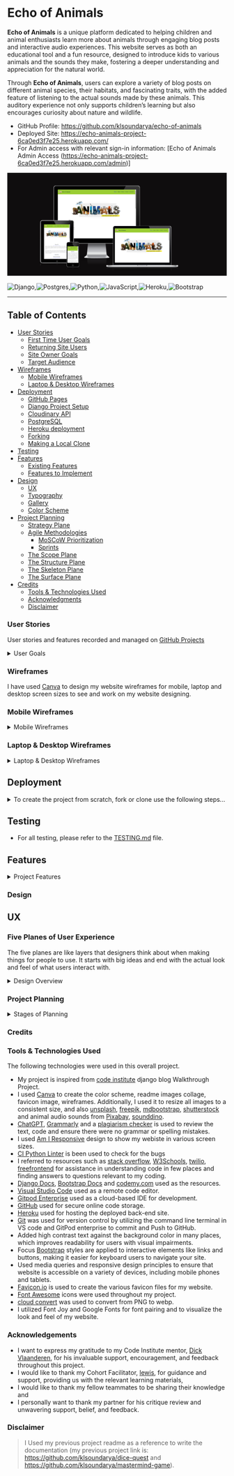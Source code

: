 # Echo of Animals

**Echo of Animals** is a unique platform dedicated to helping children and animal enthusiasts learn more about animals through engaging blog posts and interactive audio experiences. This website serves as both an educational tool and a fun resource, designed to introduce kids to various animals and the sounds they make, fostering a deeper understanding and appreciation for the natural world.

Through **Echo of Animals**, users can explore a variety of blog posts on different animal species, their habitats, and fascinating traits, with the added feature of listening to the actual sounds made by these animals. This auditory experience not only supports children’s learning but also encourages curiosity about nature and wildlife.

- GitHub Profile: <https://github.com/klsoundarya/echo-of-animals>
- Deployed Site: <https://echo-animals-project-6ca0ed3f7e25.herokuapp.com/>
- For Admin access with relevant sign-in information: [Echo of Animals Admin Access (https://echo-animals-project-6ca0ed3f7e25.herokuapp.com/admin)]

![Am I Responsive](read-me/am-i-responsive/am-i-responsive.png)

![Django](https://img.shields.io/badge/django-%23092E20.svg?style=for-the-badge&logo=django&logoColor=white),![Postgres](https://img.shields.io/badge/postgres-%23316192.svg?style=for-the-badge&logo=postgresql&logoColor=white),![Python](https://img.shields.io/badge/python-3670A0?style=for-the-badge&logo=python&logoColor=ffdd54),![JavaScript](https://img.shields.io/badge/javascript-%23323330.svg?style=for-the-badge&logo=javascript&logoColor=%23F7DF1E),![Heroku](https://img.shields.io/badge/heroku-%23430098.svg?style=for-the-badge&logo=heroku&logoColor=white),![Bootstrap](https://img.shields.io/badge/bootstrap-%238511FA.svg?style=for-the-badge&logo=bootstrap&logoColor=white)

<hr>

## Table of Contents

- [User Stories](#user-stories)
  - [First Time User Goals](#first-time-user-goals)
  - [Returning Site Users](#returning-site-users)
  - [Site Owner Goals](#site-owner-goals)
  - [Target Audience](#target-audience)
- [Wireframes](#wireframes)
  - [Mobile Wireframes](#mobile-wireframes)
  - [Laptop & Desktop Wireframes](#laptop--desktop-wireframes)
- [Deployment](#deployment)
  - [GitHub Pages](#github-pages)
  - [Django Project Setup](#django-project-setup)
  - [Cloudinary API](#cloudinary-api)
  - [PostgreSQL](#elephant-sql)
  - [Heroku deployment](#heroku-deployment)
  - [Forking](#forking)
  - [Making a Local Clone](#making-a-local-clone)
- [Testing](#testing)
- [Features](#features)
  - [Existing Features](#existing-features)
  - [Features to Implement](#features-to-implement)
- [Design](#design)
  - [UX](#ux)
  - [Typography](#typography)
  - [Gallery](#gallery)
  - [Color Scheme](#color-scheme)
- [Project Planning](#project-planning)
  - [Strategy Plane](#strategy-plane)
  - [Agile Methodologies](#agile-methodologies)
    - [MoSCoW Prioritization](#moscow-prioritization)
    - [Sprints](#sprints)
  - [The Scope Plane](#the-scope-plane)
  - [The Structure Plane](#the-structure-plane)
  - [The Skeleton Plane](#the-skeleton-plane)
  - [The Surface Plane](#the-surface-plane)
- [Credits](#credits)
  - [Tools & Technologies Used](#tools--technologies-used)
  - [Acknowledgments](#acknowledgements)
  - [Disclaimer](#disclaimer)

### User Stories

User stories and features recorded and managed on [GitHub Projects](<https://github.com/users/klsoundarya/projects/4>)

<!-- Some of the mentioned user stories have already been implemented, while the remaining ones are planned for future features. -->

<details>
<summary>User Goals</summary>
<br>

#### First time User Goals

- As a first-time user, I want to easily understand the purpose of the website and how it will help me (or my child) learn about animals and nature.
- As a first-time user, I would like to navigate quickly to content that allows me to listen to animal sounds and read blog posts for an engaging experience.
- As a first-time user, I am looking for an intuitive and accessible interface that makes it easy for kids to explore safely.

#### Returning Site Users

- As a returning site user, I want to discover new blog posts about animals or updated content to keep learning more about wildlife.
- As a returning site user, I would like to revisit and listen to the animal sounds my child enjoyed or search for new animals to add variety.
- As a returning site user, I want the site to save or suggest content based on my previous visits for a more personalized experience.

#### Site Owner Goals

- As the site owner, I want to provide accurate, engaging, and educational content to foster a love for animals and nature.
- As the site owner, I aim to design a safe, child-friendly interface that encourages curiosity and learning without overwhelming the user.
- As the site owner, I want to create a user-friendly system for easy content management, including blog posts, animal sound uploads, and user registration for interactive features.

### Target Audience

- Young learners and children (ages 4-10) who are curious about animals and enjoy interactive learning experiences.
- Parents and educators looking for safe, educational resources to introduce children to nature and wildlife.
- Animal enthusiasts of any age interested in exploring different species, their sounds, and habitats for educational or personal interest.

</details>

### Wireframes

I have used [Canva](https://www.canva.com/) to design my website wireframes for mobile, laptop and desktop screen sizes to see and work on my website designing.

### Mobile Wireframes
<!-- learnt the dropdown from https://dev.to/asyraf/how-to-add-dropdown-in-markdown-o78 -->
<!-- My website has evolved from the initial wireframes I created earlier in the project. While the design now looks different from the original plan, I see this as a natural progression as the project developed. The changes reflect new ideas and insights that came up during the development process, resulting in a structure that aligns better with the project’s goals. -->

<details>
<summary>Mobile Wireframes</summary>
<br>

![phone wireframes](read-me/wireframes/Echo-of-animals-mobile-wireframe/home.jpg)
![phone wireframes](read-me/wireframes/Echo-of-animals-mobile-wireframe/about.jpg)
![phone wireframes](read-me/wireframes/Echo-of-animals-mobile-wireframe/echoes.jpg)
![phone wireframes](read-me/wireframes/Echo-of-animals-mobile-wireframe/contact.jpg)
![phone wireframes](read-me/wireframes/Echo-of-animals-mobile-wireframe/accounts-1.jpg)
![phone wireframes](read-me/wireframes/Echo-of-animals-mobile-wireframe/accounts-2.jpg)
![phone wireframes](read-me/wireframes/Echo-of-animals-mobile-wireframe/accounts-3.jpg)
</details>

### Laptop & Desktop Wireframes

<details>
<summary>Laptop & Desktop Wireframes</summary>
<br>

![Laptop and desktop Wireframes](read-me/wireframes/Echo-of-animals-website-wireframe/home-web.jpg)
![Laptop and desktop Wireframes](read-me/wireframes/Echo-of-animals-website-wireframe/about-web.jpg)
![Laptop and desktop Wireframes](read-me/wireframes/Echo-of-animals-website-wireframe/echoes-web.jpg)
![Laptop and desktop Wireframes](read-me/wireframes/Echo-of-animals-website-wireframe/contact-web.jpg)
![Laptop and desktop Wireframes](read-me/wireframes/Echo-of-animals-website-wireframe/accounts-1-web.jpg)
![Laptop and desktop Wireframes](read-me/wireframes/Echo-of-animals-website-wireframe/accounts-2-web.jpg)
![Laptop and desktop Wireframes](read-me/wireframes/Echo-of-animals-website-wireframe/accounts-3-web.jpg)
</details>

## Deployment

<details>
<summary>To create the project from scratch, fork or clone use the following steps...</summary>
<br>

To begin this project from scratch, you must first create a new GitHub repository using the [Code Institute's Template](https://github.com/Code-Institute-Org/ci-full-template). This template provides the relevant tools to get you started. To use this template:

1. Log in to [GitHub](https://github.com/) or create a new account.
2. Navigate to the above CI Full Template.
3. Click '**Use this template**' -> '**Create a new repository**'.
4. Choose a new repository name and click '**Create repository from template**'.
5. In your new repository space, (choice of your IDE) click the button to generate a new workspace.

## Django Project Setup

1. Install Django and supporting libraries: 
   
- ```pip3 install 'django<4.2.16' gunicorn```
- ```pip3 install dj_database_url psycopg2```
- ```pip3 install dj3-cloudinary-storage```  
  
2. Once you have installed any relevant dependencies or libraries, such as the ones listed above, it is important to create a **requirements.txt** file and add all installed libraries to it with the ```pip3 freeze --local > requirements.txt``` command in the terminal.  
3. Create a new Django project in the terminal ```django-admin startproject echo_animals .```
4. Create a new app example: ```python3 mangage.py startapp echoes```
5. Add this to list of **INSTALLED_APPS** in **settings.py** - 'echoes',
6. Create a superuser for the project to allow Admin access and enter credentials: ```python3 manage.py createsuperuser```
7. Migrate the changes with commands: ```python3 manage.py migrate```
8. An **env.py** file must be created to store all protected data such as the **DATABASE_URL**, **cloudinary** and **SECRET_KEY**. These may be called upon in your project's **settings.py** file along with your Database configurations. The **env.py** file must be added to your **gitignore** file so that your important, protected information is not pushed to public viewing on GitHub. For adding to **env.py**:

- ```import os```
- ```os.environ["DATABASE_URL"]="<copiedURLfromPostgreSQL>"```
- ```os.environ["SECRET_KEY"]="my_super^secret@key"```
  
For adding to **settings.py**:

- ```import os```
- ```import dj_database_url```
- ```if os.path.exists("env.py"):```
- ```import env```
- ```SECRET_KEY = os.environ.get('SECRET_KEY')``` (actual key hidden within env.py)  

9. Replace **DATABASES** with:

```
DATABASES = {
    'default': dj_database_url.parse(os.environ.get("DATABASE_URL"))
  }
```

10. Set up the templates directory in **settings.py**:
- Under ``BASE_DIR`` enter ``TEMPLATES_DIR = os.path.join(BASE_DIR, ‘templates’)``
- Update ``TEMPLATES = 'DIRS': [TEMPLATES_DIR]`` with:

```
os.path.join(BASE_DIR, 'templates'),
os.path.join(BASE_DIR, 'templates', 'allauth')
```

- Create the media, static and templates directories in top level of project file in IDE workspace.

11. A **Procfile** must be created within the project repo for Heroku deployment with the following placed within it: ```web: gunicorn echo_animals.wsgi```
12. Make the necessary migrations again.

## Cloudinary API 

Cloudinary provides a cloud hosting solution for media storage. All users uploaded images in the Echo of Animals project are hosted here.

Set up a new account at [Cloudinary](https://cloudinary.com/) and add your Cloudinary API environment variable to your **env.py** and Heroku Config Vars.
In your project workspace: 

- Add Cloudinary libraries to INSTALLED_APPS in settings.py 
- In the order: 
```
   'cloudinary_storage',  
   'django.contrib.staticfiles',  
   'cloudinary',
```
- Add to **env.py** and link up with **settings.py**: ```os.environ["CLOUDINARY_URL"]="cloudinary://...."``` 
- Set Cloudinary as storage for media and static files in settings.py:
- ```STATIC_URL = '/static/'```
```
  STATICFILES_STORAGE = 'cloudinary_storage.storage.StaticHashedCloudinaryStorage'  
  STATICFILES_DIRS = [os.path.join(BASE_DIR, 'static'), ]  
  STATIC_ROOT = os.path.join(BASE_DIR, 'staticfiles')‌  
  MEDIA_URL = '/media/'
  DEFAULT_FILE_STORAGE = 'cloudinary_storage.storage.MediaCloudinaryStorage'
```

## Deployment Process for PostgreSQL

To deploy **Echo of Animals** with PostgreSQL as the database, follow these steps:

A new database instance can be created from the [official website](https://www.postgresql.org/download/) for your project. 

#### 1. Configure PostgreSQL
   - Open the PostgreSQL command-line tool:
     ```bash
     sudo -u postgres psql
     ```
   - Create a new database:
     ```sql
     CREATE DATABASE echo_of_animals_db;
     ```
   - Create a new user with a password:
     ```sql
     CREATE USER echo_admin WITH PASSWORD 'your_password';
     ```
   - Grant the user access to the database:
     ```sql
     ALTER ROLE echo_admin SET client_encoding TO 'utf8';
     ALTER ROLE echo_admin SET default_transaction_isolation TO 'read committed';
     ALTER ROLE echo_admin SET timezone TO 'UTC';
     GRANT ALL PRIVILEGES ON DATABASE echo_of_animals_db TO echo_admin;
     ```
   - Exit the PostgreSQL prompt:
     ```sql
     \q
     ```

#### 2. Update Django Settings
   - In your Django project, go to `settings.py` and update the `DATABASES` setting:
     ```python
     DATABASES = {
         'default': {
             'ENGINE': 'django.db.backends.postgresql',
             'NAME': 'echo_of_animals_db',
             'USER': 'echo_admin',
             'PASSWORD': 'your_password',
             'HOST': 'localhost',  # or IP address if using a remote server
             'PORT': '5432',       # default PostgreSQL port
         }
     }
     ```

#### 3. Apply Migrations
   - Run migrations to create the necessary tables in the PostgreSQL database:
     ```bash
     python manage.py migrate
     ```

#### 4. Verify the Setup
   - Start your Django server:
     ```bash
     python manage.py runserver
     ```
   - Visit your site to verify that the database is working as expected.

- From your user dashboard, retrieve the important 'postgres://....' value. Place the value within your **DATABASE_URL**  in your **env.py** file and follow the below instructions to place it in your Heroku Config Vars.

## Heroku deployment

To start the deployment process , please follow the below steps:

1. Log in to [Heroku](https://id.heroku.com/login) or create an account if you are a new user.
2. Once logged in, in the Heroku Dashboard, navigate to the '**New**' button in the top, right corner, and select '**Create New App**'.
3. Enter an app name and choose your region. Click '**Create App**'. 
4. In the Deploy tab, click on the '**Settings**', reach the '**Config Vars**' section and click on '**Reveal Config Vars**'. Here you will enter KEY:VALUE pairs for the app to run successfully. The KEY:VALUE pairs that you will need are your: 
   
   - **CLOUDINARY_URL**: **cloudinary://....** 
   - **DATABASE_URL**:**postgres://...** 
   - **DISABLE_COLLECTSTATIC** of value '1' ( Remove this Config Var before deployment),
   -  **PORT**:**8000**
   -  **SECRET_KEY** and value  
  
5. Add the Heroku host name into **ALLOWED_HOSTS** in your projects **settings.py file** -> ```['herokuappname', ‘localhost’, ‘8000 port url’].```
6. Once you are sure that you have set up the required files including your requirements.txt and Procfile, you have ensured that **DEBUG=False**, save your project, add the files, commit for initial deployment and push the data to GitHub.
7. Go to the '**Deploy**' tab and choose GitHub as the Deployment method.
8. Search for the repository name, select the branch that you would like to build from, and connect it via the '**Connect**' button.
9.  Choose from '**Automatic**' or '**Manual**' deployment options, I chose the 'Manual' deployment method. Click '**Deploy Branch**'.
10. Once the waiting period for the app to build has finished, click the '**View**' link to bring you to your newly deployed site. If you receive any errors, Heroku will display a reason in the app build log for you to investigate. **DISABLE_COLLECTSTATIC**  may be removed from the Config Vars once you have saved and pushed an image within your project, as can **PORT:8000**.

#### Forking

By forking the GitHub Repository, we make a copy of the original repository on our GitHub account to view and/or make changes without affecting the original owner's repository.

You can fork this repository by using the following steps:

1. Log in to GitHub and locate the [echo-of-animals repository](https://github.com/klsoundarya/echo-of-animals)
2. At the top of the Repository (not top of page) just above the "Settings" Button on the menu, locate the "Fork" Button.
3. Once clicked, you should now have a copy of the original repository in your own GitHub account!

### Making a Local Clone

1. Log in to GitHub and locate the [echo-of-animals repository](https://github.com/klsoundarya/echo-of-animals)
2. Find the Code button situated above the file list and give it a click.
3. Choose your preferred cloning method — whether it's HTTPS, SSH, or GitHub and hit the copy button to copy the URL to your clipboard.
4. Launch Git Bash or Terminal.
5. Navigate to the directory where you want the cloned directory to reside.
6. In your IDE Terminal, input the following command to clone the repository:

> git clone <https://github.com/klsoundarya/echo-of-animals>

__Press Enter and your local clone will be created.__

7. Using the ``pip3 install -r requirements.txt`` command, the dependencies and libraries needed for **Echo of Animals** will be installed.
8. Set up your **env.py** file and from the above steps for Cloudinary and PostgreSQL, gather the Cloudinary API key and the PostgreSQL url for additon to your code.
9. Ensure that your **env.py** file is placed in your **.gitignore** file and follow the remaining steps in the above Django Project Setup section before pushing your code to GitHub.

</details>

## Testing
- For all testing, please refer to the [TESTING.md](TESTING.md) file.

## Features

<details>
<summary>Project Features</summary>
<br>

### Existing Features

**Home Page:**

- Displays a welcoming layout with featured animal posts, images, and essential navigation links.
- Offers quick access to the most popular or recently updated posts.

**About Page:**

- Provides information about the purpose of the website, its goals, and target audience.
- Includes details about the development and mission of "Echo of Animals."

**Echoes Page:**

- Lists posts related to animal facts, stories, and updates.
- Allows users to explore different animal-related content and view the latest blog entries.

**User-Submitted Posts:**

- A feature is given where it allow users to submit their own animal-related posts, subject to admin approval.

**Contact Page:**

- Contains a contact form for users to reach out to the website administrators.
- Displays relevant contact information, including email and social media links.

**Password Update:**

- Users can update their password via a secure form.
- Ensures password strength guidelines are followed (e.g., minimum length, no common passwords).

**Profile Update:**

- Allows users to update their personal information, including their name, email, and profile picture.
- Provides an option to change other user settings such as notification preferences.

**Login:**

- Authenticated users can log in to access personalized features like commenting, liking posts, and updating profiles.
- Supports username/email and password-based authentication.

**Logout:**

- Logged-in users can log out to end their session and return to the public view of login site.

**AllAuth**  

Django AllAuth is a versatile framework designed to handle user registration, login, and authentication seamlessly. It ensures secure access control by managing registered and unregistered users, determining what content is accessible on the "Echo of Animals" website.

The setup process for AllAuth included the following steps:

- Installing the package as a project dependency.
- Adding it to the INSTALLED_APPS section in settings.py.
- Configuring the AUTHENTICATION_BACKENDS as recommended in the AllAuth documentation.
- Including AllAuth URLs in the project's urls.py file for routing.
- Running database migrations to create the required authentication-related tables.

**CSRF Tokens** 

CSRF (Cross-Site Request Forgery) tokens are security features included in every form on the site. These tokens help ensure that form submissions are authenticated and come from legitimate users. Without CSRF tokens, the website could be vulnerable to malicious attacks where unauthorized users might attempt to steal sensitive user data or perform actions without permission.

- When links are broken users can see the custom error code for 400, 403, 404, 500 pages.

There are media query breakpoints used: 425px, 680px, 768px, above 1000px. This convenient feature allows users to easily access different sections of the website, making the browsing experience smoother and more efficient.

| Features        	| Desktop                                            	| Phone                                            	|
|-----------------	|----------------------------------------------------	|--------------------------------------------------	|
| Nav             	| ![nav](read-me/features/desktop/nav.PNG)           	| ![nav](read-me/features/phone/nav.PNG)           	|
| Footer          	| ![footer](read-me/features/desktop/footer.PNG)     	| ![footer](read-me/features/phone/footer.PNG)     	|
| Home            	| ![home](read-me/features/desktop/1.PNG)            	| ![home](read-me/features/phone/1.PNG)            	|
| About           	| ![about](read-me/features/desktop/2.PNG)           	| ![about](read-me/features/phone/2.PNG)           	|
| Echoes          	| ![echoes](read-me/features/desktop/3.PNG)          	| ![echoes](read-me/features/phone/3.PNG)          	|
| Echoes-Footer   	| ![echoes-footer](read-me/features/desktop/4.PNG)   	| ![echoes-footer](read-me/features/phone/4.PNG)   	|
| Contact         	| ![contact](read-me/features/desktop/5.PNG)         	| ![contact](read-me/features/phone/5.PNG)         	|
| Log In          	| ![login](read-me/features/desktop/6.PNG)           	| ![login](read-me/features/phone/6.PNG)           	|
| Log Out         	| ![logout](read-me/features/desktop/7.PNG)          	| ![logout](read-me/features/phone/7.PNG)          	|
| Sign Up         	| ![Sign Up](read-me/features/desktop/8.PNG)         	| ![Sign Up](read-me/features/phone/8.PNG)         	|
| Update Password 	| ![Update Password](read-me/features/desktop/9.PNG) 	| ![Update Password](read-me/features/phone/9.PNG) 	|
| Update Profile  	| ![Update Profile](read-me/features/desktop/10.PNG) 	| ![Update Profile](read-me/features/phone/10.PNG) 	|


## Features to Implement

**User Notifications:**

- Users will receive notifications for activity on their posts (e.g., replies to comments, likes on posts).
- Admin notifications for new user registrations or post submissions.

**Enhanced Profile Pages:**

- Profiles will display more detailed user information, such as submitted posts, most liked content, and comments.
- Users will have the ability to edit and delete their posts from their profile.

**Nested Comments:**

- Users will be able to reply to specific comments, creating a nested comment structure.
- Notifications will be sent when a user is replied to in the comment section.

**Animal Fun Facts Carousel:**

- A carousel of fun facts related to individual animals will be dynamically added to each animal post, enhancing user engagement with animal trivia.

**Tags for Posts:**

- Each animal post will include relevant tags for post pages, allowing users to easily find posts related to specific topics or animals.

</details>


### Design

## UX

### Five Planes of User Experience

The five planes are like layers that designers think about when making things for people to use. It starts with big ideas and end with the actual look and feel of what users interact with.

<details>
<summary>Design Overview</summary>
<br>

#### Typography

In the header and main content sections - Georgia and 'Times New Roman' were used. Both fonts are imported from [Google Fonts](https://fonts.google.com/) and are specified in the body selector.

#### Gallery

- All app design, wireframes, favicon, structured images for readme are sourced  from [Canva](https://www.canva.com/).

#### Color Scheme

The website features a nature-inspired color scheme of yellow-green (#9acd32), white (#fff), and blue (#0000ff) to create a vibrant yet calming aesthetic. This palette combines dynamic, earthy tones with light and airy hues, enhancing the visual appeal and reflecting the site's animal-focused theme.

![Primary colors used](read-me/features/color-scheme.PNG)

</details>

### Project Planning 

<details>
<summary>Stages of Planning</summary>
<br>

## Strategy Plane

The "Echo of Animals" website aims to engage and educate users about animals through interactive content, fun facts, and user-submitted posts, fostering a vibrant community for animal enthusiasts.

## Agile Methodologies

The development of the "Echo of Animals" website followed Agile methodologies, focusing on iterative progress and continuous feedback. I used my [Github Projects Board](https://github.com/users/klsoundarya/projects/4) to plan and document all of my work.

### MoSCoW Prioritization

For the development of **Echo of Animals**, I applied the **MoSCoW Prioritization Method** to effectively organize and manage features. This method allowed me to focus on what’s essential while planning for future improvements:

- **Must Haves**: These are the critical, non-negotiable components required for the project. By completing the "Must Haves," I was able to achieve the Minimum Viable Product (MVP) early on, providing a solid foundation for additional development.

- **Should Haves**: Important but not essential features that add value to the project. These were prioritized only after completing all the "Must Haves."

- **Could Haves**: Nice-to-have features that act as bonuses to enhance the project. These were considered only if time permitted after addressing higher-priority tasks.

- **Won’t Haves**: Features that were either not aligned with the project’s goals or deemed unnecessary for this release. These were excluded or deprioritized to maintain focus.  

This approach ensured efficient time management and helped deliver a polished and functional product within the given constraints.

### Sprints

The project was broken down into sprints to ensure efficient task management and timely delivery of features:

**Sprint 1:**

- Set up the project environment, database, and basic models.
- Developed foundational pages: Home, About, and Echoes.
- Implemented basic user authentication (login, signup, logout).

**Sprint 2:**

- Created the Contact page with a functional contact form.
- Added profile update and password update functionalities for user accounts.
- Integrated a responsive design using Bootstrap and ensured accessibility.

**Sprint 3:**

- Enhanced the Echoes page with dynamic post rendering and tags.
- Implemented user interaction features such as comments and likes.
- Validated HTML and CSS for compliance with standards and resolved design bugs.

**Sprint 4:**

- Added animal fun facts carousel and interactive UI elements.
- Refined user notifications and profile enhancements.
- Debugging and final testing before deployment.

This structured sprint approach ensured incremental feature delivery, adaptability to changes, and improved collaboration for achieving project goals.


#### The Scope Plane

The website includes core features such as animal-related blog posts, user authentication, profile management, fun facts carousels, and nested comments, with future plans to implement tags, user notifications, and enhanced profile pages.

#### The Structure Plane

The website is structured with a clear navigation system, featuring dedicated pages for Home, About, Echoes (animal posts), Contact, and user account management (Login, Profile Update, Password Update), ensuring a seamless user experience.

#### The Skeleton Plane

Please refer to the [Wireframes](#wireframes) section.

#### The Surface Plane

[View the live site here.](https://echo-animals-project-6ca0ed3f7e25.herokuapp.com/)

</details>

### Credits

### Tools & Technologies Used

The following technologies were used in this overall project.

- My project is inspired from [code institute](https://learn.codeinstitute.net/) django blog Walkthrough Project.
- I used [Canva](https://www.canva.com/) to create the color scheme, readme images collage, favicon image, wireframes. Additionally, I used it to resize all images to a consistent size, and also [unsplash](https://unsplash.com/), [freepik](https://www.freepik.com/), [mdbootstrap](https://mdbootstrap.com/), [shutterstock](https://www.shutterstock.com/) and animal audio sounds from [Pixabay](https://pixabay.com/), [sounddino](https://sounddino.com/).
- [ChatGPT](https://chat.openai.com/), [Grammarly](https://app.grammarly.com/) and a [plagiarism checker](https://www.duplichecker.com/) is used to review the text, code and ensure there were no grammar or spelling mistakes.
- I used [Am I Responsive](https://ui.dev/amiresponsive) design to show my webiste in various screen sizes.
- [CI Python Linter](https://pep8ci.herokuapp.com/) is been used to check for the bugs
- I referred to resources such as [stack overflow](https://stackoverflow.com/), [W3Schools](https://www.w3schools.com/css/default.asp), [twilio](https://www.twilio.com/en-us/blog/build-contact-form-python-django-twilio-sendgrid), [freefrontend](https://freefrontend.dev/) for assistance in understanding code in few places and finding answers to questions relevant to my coding.
- [Django Docs](https://www.djangoproject.com/), [Bootstrap Docs](https://getbootstrap.com/docs/5.3/getting-started/introduction/) and [codemy.com](https://www.youtube.com/@Codemycom) used as the resources.
- [Visual Studio Code](https://code.visualstudio.com/) used as a remote code editor.
- [Gitpod Enterprise](https://www.gitpod.io/docs/enterprise) used as a cloud-based IDE for development.
- [GitHub](https://github.com) used for secure online code storage.
- [Heroku](https://www.heroku.com/) used for hosting the deployed back-end site.
- [Git](https://git-scm.com/) was used for version control by utilizing the command line terminal in VS code and GitPod enterprise to commit and Push to GitHub.
- Added high contrast text against the background color in many places, which improves readability for users with visual impairments.
- Focus [Bootstrap](https://getbootstrap.com/docs/5.0/getting-started/introduction/) styles are applied to interactive elements like links and buttons, making it easier for keyboard users to navigate your site.
- Used media queries and responsive design principles to ensure that website is accessible on a variety of devices, including mobile phones and tablets.
- [Favicon.io](https://favicon.io/favicon-converter/) is used to create the various favicon files for my website.
- [Font Awesome](https://fontawesome.com/) icons were used throughout my project.
- [cloud convert](https://cloudconvert.com/png-to-webp) was used to convert from PNG to webp.
- I utilized Font Joy and Google Fonts for font pairing and to visualize the look and feel of my website.

### Acknowledgements

- I want to express my gratitude to my Code Institute mentor, [Dick Vlaanderen](https://github.com/dickvla), for his invaluable support, encouragement, and feedback throughout this project.
- I would like to thank my Cohort Facilitator, [lewis](https://github.com/LewisMDillon), for guidance and support, providing us with the relevant learning materials, 
- I would like to thank my fellow teammates to be sharing their knowledge and
- I personally want to thank my partner for his critique review and unwavering support, belief, and feedback.

### Disclaimer

> I Used my previous project readme as a reference to write the documentation (my previous project link is: <https://github.com/klsoundarya/dice-quest> and <https://github.com/klsoundarya/mastermind-game>).
